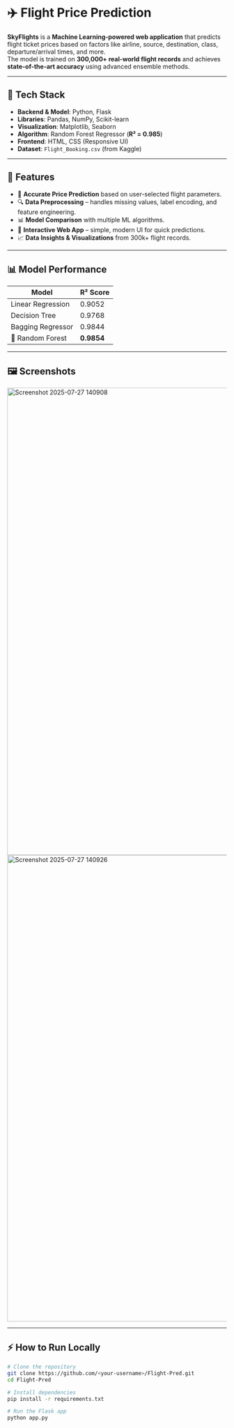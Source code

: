# ✈️ Flight Price Prediction  

**SkyFlights** is a **Machine Learning-powered web application** that predicts flight ticket prices based on factors like airline, source, destination, class, departure/arrival times, and more.  
The model is trained on **300,000+ real-world flight records** and achieves **state-of-the-art accuracy** using advanced ensemble methods.  

---

## 🔧 **Tech Stack**  

- **Backend & Model**: Python, Flask  
- **Libraries**: Pandas, NumPy, Scikit-learn  
- **Visualization**: Matplotlib, Seaborn  
- **Algorithm**: Random Forest Regressor (**R² = 0.985**)  
- **Frontend**: HTML, CSS (Responsive UI)  
- **Dataset**: `Flight_Booking.csv` (from Kaggle)  

---

## 🚀 **Features**  
- 🎯 **Accurate Price Prediction** based on user-selected flight parameters.  
- 🔍 **Data Preprocessing** – handles missing values, label encoding, and feature engineering.  
- 📊 **Model Comparison** with multiple ML algorithms.  
- 🎨 **Interactive Web App** – simple, modern UI for quick predictions.  
- 📈 **Data Insights & Visualizations** from 300k+ flight records.  

---

## 📊 **Model Performance**  

| Model                | R² Score   |  
|---------------------|------------|  
| Linear Regression    | 0.9052     |  
| Decision Tree        | 0.9768     |  
| Bagging Regressor    | 0.9844     |  
| 🌟 Random Forest      | **0.9854** |  

---

## 🖼 **Screenshots**  

<img width="1898" height="1073" alt="Screenshot 2025-07-27 140908" src="https://github.com/user-attachments/assets/1b0861de-8b89-4dbb-a7a7-de1332d897eb" />
<img width="1898" height="1071" alt="Screenshot 2025-07-27 140926" src="https://github.com/user-attachments/assets/84c2145f-8f4e-4fa2-a8c5-3b5e2bea6eaf" />



---

## ⚡ **How to Run Locally**  
```bash
# Clone the repository
git clone https://github.com/<your-username>/Flight-Pred.git
cd Flight-Pred

# Install dependencies
pip install -r requirements.txt

# Run the Flask app
python app.py


